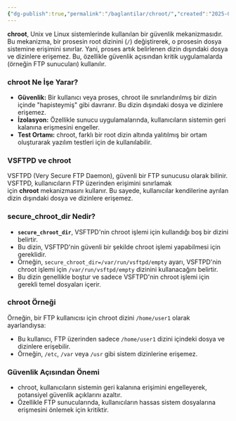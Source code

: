 ```yaml
---
{"dg-publish":true,"permalink":"/baglantilar/chroot/","created":"2025-02-20T17:56:55.043+03:00","updated":"2025-06-08T16:29:35.892+03:00"}
---
```


**chroot**, Unix ve Linux sistemlerinde kullanılan bir güvenlik mekanizmasıdır. Bu mekanizma, bir prosesin root dizinini (`/`) değiştirerek, o prosesin dosya sistemine erişimini sınırlar. Yani, proses artık belirlenen dizin dışındaki dosya ve dizinlere erişemez. Bu, özellikle güvenlik açısından kritik uygulamalarda (örneğin FTP sunucuları) kullanılır.

### chroot Ne İşe Yarar?

- **Güvenlik:** Bir kullanıcı veya proses, chroot ile sınırlandırılmış bir dizin içinde "hapisteymiş" gibi davranır. Bu dizin dışındaki dosya ve dizinlere erişemez.
- **İzolasyon:** Özellikle sunucu uygulamalarında, kullanıcıların sistemin geri kalanına erişmesini engeller.
- **Test Ortamı:** chroot, farklı bir root dizin altında yalıtılmış bir ortam oluşturarak yazılım testleri için de kullanılabilir.

### VSFTPD ve chroot

VSFTPD (Very Secure FTP Daemon), güvenli bir FTP sunucusu olarak bilinir. VSFTPD, kullanıcıların FTP üzerinden erişimini sınırlamak için **chroot** mekanizmasını kullanır. Bu sayede, kullanıcılar kendilerine ayrılan dizin dışındaki dosya ve dizinlere erişemez.

### secure_chroot_dir Nedir?

- **`secure_chroot_dir`**, VSFTPD'nin chroot işlemi için kullandığı boş bir dizini belirtir.
- Bu dizin, VSFTPD'nin güvenli bir şekilde chroot işlemi yapabilmesi için gereklidir.
- Örneğin, `secure_chroot_dir=/var/run/vsftpd/empty` ayarı, VSFTPD'nin chroot işlemi için `/var/run/vsftpd/empty` dizinini kullanacağını belirtir.
- Bu dizin genellikle boştur ve sadece VSFTPD'nin chroot işlemi için gerekli temel dosyaları içerir.


### chroot Örneği

Örneğin, bir FTP kullanıcısı için chroot dizini `/home/user1` olarak ayarlandıysa:

- Bu kullanıcı, FTP üzerinden sadece `/home/user1` dizini içindeki dosya ve dizinlere erişebilir.
- Örneğin, `/etc`, `/var` veya `/usr` gibi sistem dizinlerine erişemez.

### Güvenlik Açısından Önemi

- chroot, kullanıcıların sistemin geri kalanına erişimini engelleyerek, potansiyel güvenlik açıklarını azaltır.
- Özellikle FTP sunucularında, kullanıcıların hassas sistem dosyalarına erişmesini önlemek için kritiktir.